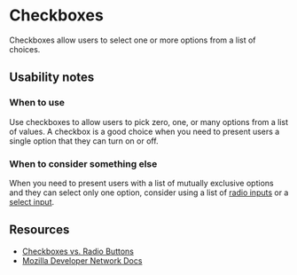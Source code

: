 # Checkboxes
Checkboxes allow users to select one or more options from a list of choices.

## Usability notes

### When to use
Use checkboxes to allow users to pick zero, one, or many options from a list of values. A checkbox is a good choice when you need to present users a single option that they can turn on or off.

### When to consider something else
When you need to present users with a list of mutually exclusive options and they can select only one option, consider using a list of [radio inputs](radio-inputs.html) or a [select input](select-input.html).

## Resources
- [Checkboxes vs. Radio Buttons](https://www.nngroup.com/articles/checkboxes-vs-radio-buttons/)
- [Mozilla Developer Network Docs](https://developer.mozilla.org/en-US/docs/Web/HTML/Element/input/checkbox)
